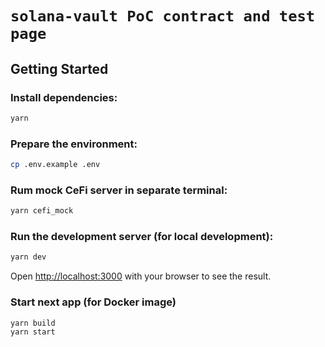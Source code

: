 # `solana-vault PoC contract and test page`

## Getting Started

### Install dependencies:

```bash
yarn
```

### Prepare the environment:

```bash
cp .env.example .env
```

### Rum mock CeFi server in separate terminal:

```bash
yarn cefi_mock
```

### Run the development server (for local development):

```bash
yarn dev
```

Open [http://localhost:3000](http://localhost:3000) with your browser to see the result.

### Start next app (for Docker image)

```bash
yarn build
yarn start
```
